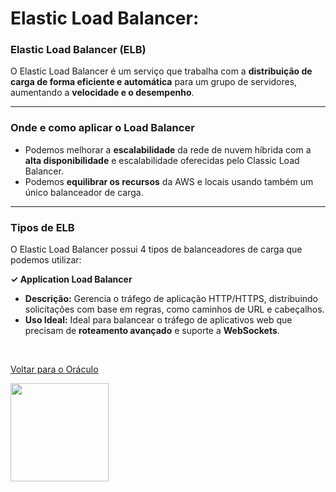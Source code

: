 # Elastic Load Balancer:

### **Elastic Load Balancer (ELB)**

O Elastic Load Balancer é um serviço que trabalha com a **distribuição de carga de forma eficiente e automática** para um grupo de servidores, aumentando a **velocidade e o desempenho**.

---

### **Onde e como aplicar o Load Balancer**
- Podemos melhorar a **escalabilidade** da rede de nuvem híbrida com a **alta disponibilidade** e escalabilidade oferecidas pelo Classic Load Balancer.  
- Podemos **equilibrar os recursos** da AWS e locais usando também um único balanceador de carga.

---

### **Tipos de ELB**
O Elastic Load Balancer possui 4 tipos de balanceadores de carga que podemos utilizar:

**✓ Application Load Balancer**  
- **Descrição:** Gerencia o tráfego de aplicação HTTP/HTTPS, distribuindo solicitações com base em regras, como caminhos de URL e cabeçalhos.  
- **Uso Ideal:** Ideal para balancear o tráfego de aplicativos web que precisam de **roteamento avançado** e suporte a **WebSockets**.
<br>

[Voltar para o Oráculo](../../Oracle/Oráculo.md)
<p align="left">
  <img src="https://media0.giphy.com/media/v1.Y2lkPTc5MGI3NjExNHl6NXVoZ2hjZnkxYTNndHdjczdzYm5laW1tc3phMTc4ZjNwZXpkciZlcD12MV9pbnRlcm5hbF9naWZfYnlfaWQmY3Q9Zw/MgkBTmxt18lGg/giphy.gif" width="157"/>
</p>